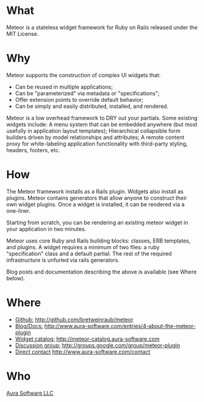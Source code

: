 # What #
 
Meteor is a stateless widget framework for Ruby on Rails released under the MIT License.
 
 
# Why
 
Meteor supports the construction of complex UI widgets that:

*   Can be reused in multiple applications;
*   Can be "parameterized" via metadata or "specifications";
*   Offer extension points to override default behavior;
*   Can be simply and easily distributed, installed, and rendered.

Meteor is a low overhead framework to DRY out your partials.  Some existing widgets include:
A menu system that can be embedded anywhere (but most usefully in application layout templates);
Hierarchical collapsible form builders driven by model relationships and attributes;
A remote content proxy for white-labeling application functionality with third-party styling, headers, footers, etc.

# How

The Meteor framework installs as a Rails plugin.  Widgets also install as plugins.  Meteor contains generators that allow anyone to construct their own widget plugins.  Once a widget is installed, it can be rendered via a one-liner.

Starting from scratch, you can be rendering an existing meteor widget in your application in two minutes.
 
Meteor uses core Ruby and Rails building blocks:  classes, ERB templates, and plugins.  A widget requires a minimum of two files:  a ruby "specification" class and a default partial.  The rest of the required infrastructure is unfurled via rails generators. 

Blog posts and documentation describing the above is available (see Where below).

# Where


*   [Github:](http://github.com/bretweinraub/meteor)
    http://github.com/bretweinraub/meteor
*   [Blog/Docs:](http://admin.aura-software.com/tags/3-meteor)
    http://www.aura-software.com/entries/4-about-the-meteor-plugin
*   [Widget catalog:](http://meteor-catalog.aura-software.com)
    http://meteor-catalog.aura-software.com
*   [Discussion group:](http://groups.google.com/group/meteor-plugin)
    http://groups.google.com/group/meteor-plugin
*   [Direct contact](http://www.aura-software.com/contact) http://www.aura-software.com/contact

# Who

[Aura Software LLC](http://www.aura-software.com)
